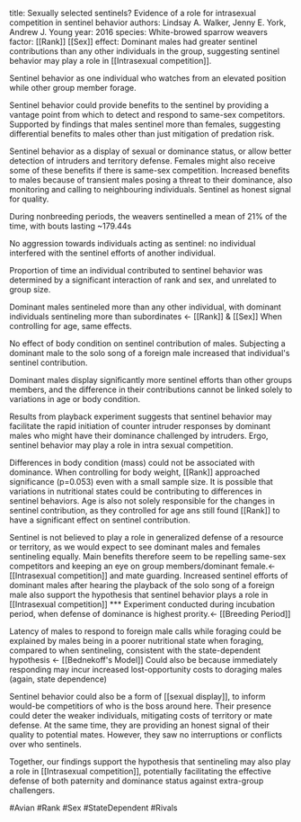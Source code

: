 title: Sexually selected sentinels? Evidence of a role for intrasexual competition in sentinel behavior
authors: Lindsay A. Walker, Jenny E. York, Andrew J. Young
year: 2016
species: White-browed sparrow weavers
factor: [[Rank]] [[Sex]]
effect: Dominant males had greater sentinel contributions than any other individuals in the group, suggesting sentinel behavior may play a role in [[Intrasexual competition]].

Sentinel behavior as one individual who watches from an elevated position while other group member forage.

Sentinel behavior could provide benefits to the sentinel by providing a vantage point from which to detect and respond to same-sex competitors. Supported by findings that males sentinel more than females, suggesting differential benefits to males other than just mitigation of predation risk.

Sentinel behavior as a display of sexual or dominance status, or allow better detection of intruders and territory defense.
Females might also receive some of these benefits if there is same-sex competition.
Increased benefits to males because of transient males posing a threat to their dominance, also monitoring and calling to neighbouring individuals.
Sentinel as honest signal for quality.

During nonbreeding periods, the weavers sentinelled a mean of 21% of the time, with bouts lasting ~179.44s

No aggression towards individuals acting as sentinel: no individual interfered with the sentinel efforts of another individual.

Proportion of time an individual contributed to sentinel behavior was determined by a significant interaction of rank and sex, and unrelated to group size.

Dominant males sentineled more than any other individual, with dominant individuals sentineling more than subordinates <- [[Rank]] & [[Sex]]
When controlling for age, same effects.

No effect of body condition on sentinel contribution of males.
Subjecting a dominant male to the solo song of a foreign male increased that individual's sentinel contribution.

Dominant males display significantly more sentinel efforts than other groups members, and the difference in their contributions cannot be linked solely to variations in age or body condition.

Results from playback experiment suggests that sentinel behavior may facilitate the rapid initiation of counter intruder responses by dominant males who might have their dominance challenged by intruders. Ergo, sentinel behavior may play a role in intra sexual competition.

Differences in body condition (mass) could not be associated with dominance.
When controlling for body weight, [[Rank]] approached significance (p=0.053) even with a small sample size. It is possible that variations in nutritional states could be contributing to differences in sentinel behaviors.
Age is also not solely responsible for the changes in sentinel contribution, as they controlled for age ans still found [[Rank]] to have a significant effect on sentinel contribution.

Sentinel is not believed to play a role in generalized defense of a resource or territory, as we would expect to see dominant males and females sentineling equally. 
Main benefits therefore seem to be repelling same-sex competitors  and keeping an eye on group members/dominant female.<- [[Intrasexual competition]] and mate guarding.
Increased sentinel efforts of dominant males after hearing the playback of the solo song of a foreign male also support the hypothesis that sentinel behavior plays a role in [[Intrasexual competition]]
*** Experiment conducted during incubation period, when defense of dominance is highest prority.<- [[Breeding Period]]

Latency of males to respond to foreign male calls while foraging could be explained by males being in a poorer nutritional state when foraging, compared to when sentineling, consistent with the state-dependent hypothesis <- [[Bednekoff's Model]]
Could also be because immediately responding may incur increased lost-opportunity costs to doraging males (again, state dependence)

Sentinel behavior could also be a form of [[sexual display]], to inform would-be competitiors of who is the boss around here. Their presence could deter the weaker individuals, mitigating costs of territory or mate defense. At the same time, they are providing an honest signal of their quality to potential mates. However, they saw no interruptions or conflicts over who sentinels.

Together, our findings support the hypothesis that sentineling may also play a role in [[Intrasexual competition]], potentially facilitating the effective defense of both paternity and dominance status against extra-group challengers.


#Avian #Rank #Sex #StateDependent #Rivals 


